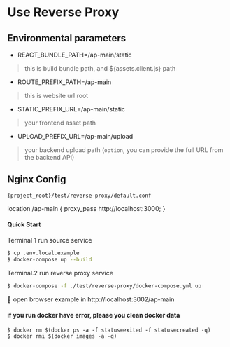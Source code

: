 # Use Reverse Proxy


## Environmental parameters

- REACT_BUNDLE_PATH=/ap-main/static
> this is build bundle path, and ${assets.client.js} path
- ROUTE_PREFIX_PATH=/ap-main
> this is website url root
- STATIC_PREFIX_URL=/ap-main/static
> your frontend asset path
- UPLOAD_PREFIX_URL=/ap-main/upload
> your backend upload path (`option`, you can provide the full URL from the backend API)


## Nginx Config

`{project_root}/test/reverse-proxy/default.conf`

location /ap-main {
     proxy_pass http://localhost:3000;
}

#### Quick Start

Terminal 1 run source service
```zsh
$ cp .env.local.example
$ docker-compose up --build
```

Terminal.2 run reverse proxy service
```zsh
$ docker-compose -f ./test/reverse-proxy/docker-compose.yml up
```

🚀 open browser example in http://localhost:3002/ap-main


#### if you run docker have error, please you clean docker data

```
$ docker rm $(docker ps -a -f status=exited -f status=created -q)
$ docker rmi $(docker images -a -q)
```
